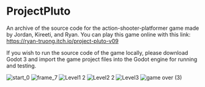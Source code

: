 # ProjectPluto
An archive of the source code for the action-shooter-platformer game made by Jordan, Kireeti, and Ryan. You can play this game online with this link: https://ryan-truong.itch.io/project-pluto-v09

If you wish to run the source code of the game locally, please download Godot 3 and import the game project files into the Godot engine for running and testing. 

![start_0](https://github.com/RyanKhangTruong/ProjectPluto/assets/119572870/355f0b92-6e54-428e-935a-8f67b5062e47)
![frame_7](https://github.com/RyanKhangTruong/ProjectPluto/assets/119572870/4379da38-8ccb-4ca2-82f9-ace844f87dfd)
![Level1 2](https://github.com/RyanKhangTruong/ProjectPluto/assets/119572870/2cc0de2c-c855-4a35-9db1-cd6281116252)
![Level2 2](https://github.com/RyanKhangTruong/ProjectPluto/assets/119572870/fb8c1e61-27aa-4c48-a845-bb2e46a3914b)
![Level3](https://github.com/RyanKhangTruong/ProjectPluto/assets/119572870/9bc19135-48e3-4649-90fd-e0e602606fbc)
![game over (3)](https://github.com/RyanKhangTruong/ProjectPluto/assets/119572870/827e7118-0ccc-4283-99ed-54cdf5795ac8)

